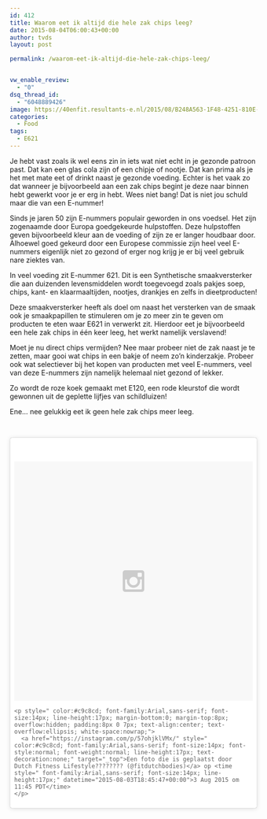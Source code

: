 ```yaml
---
id: 412
title: Waarom eet ik altijd die hele zak chips leeg?
date: 2015-08-04T06:00:43+00:00
author: tvds
layout: post

permalink: /waarom-eet-ik-altijd-die-hele-zak-chips-leeg/


vw_enable_review:
  - "0"
dsq_thread_id:
  - "6048889426"
image: https://40enfit.resultants-e.nl/2015/08/B248A563-1F48-4251-810E-AF0F81C84CFE.jpg
categories:
  - Food
tags:
  - E621
---
```

Je hebt vast zoals ik wel eens zin in iets wat niet echt in je gezonde patroon past. Dat kan een glas cola zijn of een chipje of nootje. Dat kan prima als je het met mate eet of drinkt naast je gezonde voeding. Echter is het vaak zo dat wanneer je bijvoorbeeld aan een zak chips begint je deze naar binnen hebt gewerkt voor je er erg in hebt. Wees niet bang! Dat is niet jou schuld maar die van een E-nummer!

Sinds je jaren 50 zijn E-nummers populair geworden in ons voedsel. Het zijn zogenaamde door Europa goedgekeurde hulpstoffen. Deze hulpstoffen geven bijvoorbeeld kleur aan de voeding of zijn ze er langer houdbaar door. Alhoewel goed gekeurd door een Europese commissie zijn heel veel E-nummers eigenlijk niet zo gezond of erger nog krijg je er bij veel gebruik nare ziektes van.

In veel voeding zit E-nummer 621. Dit is een Synthetische smaakversterker die aan duizenden levensmiddelen wordt toegevoegd zoals pakjes soep, chips, kant- en klaarmaaltijden, nootjes, drankjes en zelfs in dieetproducten!

Deze smaakversterker heeft als doel om naast het versterken van de smaak ook je smaakpapillen te stimuleren om je zo meer zin te geven om producten te eten waar E621 in verwerkt zit. Hierdoor eet je bijvoorbeeld een hele zak chips in één keer leeg, het werkt namelijk verslavend!

Moet je nu direct chips vermijden? Nee maar probeer niet de zak naast je te zetten, maar gooi wat chips in een bakje of neem zo’n kinderzakje. Probeer ook wat selectiever bij het kopen van producten met veel E-nummers, veel van deze E-nummers zijn namelijk helemaal niet gezond of lekker.

Zo wordt de roze koek gemaakt met E120, een rode kleurstof die wordt gewonnen uit de geplette lijfjes van schildluizen!

Ene&#8230; nee gelukkig eet ik geen hele zak chips meer leeg.

&nbsp;

<blockquote class="instagram-media" data-instgrm-version="4" style=" background:#FFF; border:0; border-radius:3px; box-shadow:0 0 1px 0 rgba(0,0,0,0.5),0 1px 10px 0 rgba(0,0,0,0.15); margin: 1px; max-width:658px; padding:0; width:99.375%; width:-webkit-calc(100% - 2px); width:calc(100% - 2px);">
  <div style="padding:8px;">
    <div style=" background:#F8F8F8; line-height:0; margin-top:40px; padding:50% 0; text-align:center; width:100%;">
      <div style=" background:url(data:image/png;base64,iVBORw0KGgoAAAANSUhEUgAAACwAAAAsCAMAAAApWqozAAAAGFBMVEUiIiI9PT0eHh4gIB4hIBkcHBwcHBwcHBydr+JQAAAACHRSTlMABA4YHyQsM5jtaMwAAADfSURBVDjL7ZVBEgMhCAQBAf//42xcNbpAqakcM0ftUmFAAIBE81IqBJdS3lS6zs3bIpB9WED3YYXFPmHRfT8sgyrCP1x8uEUxLMzNWElFOYCV6mHWWwMzdPEKHlhLw7NWJqkHc4uIZphavDzA2JPzUDsBZziNae2S6owH8xPmX8G7zzgKEOPUoYHvGz1TBCxMkd3kwNVbU0gKHkx+iZILf77IofhrY1nYFnB/lQPb79drWOyJVa/DAvg9B/rLB4cC+Nqgdz/TvBbBnr6GBReqn/nRmDgaQEej7WhonozjF+Y2I/fZou/qAAAAAElFTkSuQmCC); display:block; height:44px; margin:0 auto -44px; position:relative; top:-22px; width:44px;">
      </div>
    </div>
    
    <p style=" color:#c9c8cd; font-family:Arial,sans-serif; font-size:14px; line-height:17px; margin-bottom:0; margin-top:8px; overflow:hidden; padding:8px 0 7px; text-align:center; text-overflow:ellipsis; white-space:nowrap;">
      <a href="https://instagram.com/p/57ohjklVMx/" style=" color:#c9c8cd; font-family:Arial,sans-serif; font-size:14px; font-style:normal; font-weight:normal; line-height:17px; text-decoration:none;" target="_top">Een foto die is geplaatst door Dutch Fitness Lifestyle???????? (@fitdutchbodies)</a> op <time style=" font-family:Arial,sans-serif; font-size:14px; line-height:17px;" datetime="2015-08-03T18:45:47+00:00">3 Aug 2015 om 11:45 PDT</time>
    </p>
  </div>
</blockquote>